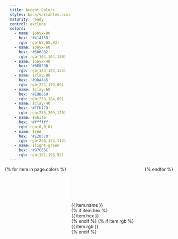 ```yaml
---
title: Accent Colors
styles: base/variables.scss
maturity: ready
control: exclude
colors: 
  - name: $onyx-80
    hex: '#41415D'
    rgb: rgb(65,65,93)
  - name: $onyx-60
    hex: '#686882'
    rgb: rgb(104,104,130)
  - name: $onyx-40
    hex: '#8F8F9B'
    rgb: rgb(143,143,155)
  - name: $clay-80
    hex: '#DDAA45'
    rgb: rgb(221,170,69)
  - name: $clay-60
    hex: '#E9B859'
    rgb: rgb(233,184,89)
  - name: $clay-40
    hex: '#FFD178'
    rgb: rgb(255,209,120)
  - name: $white
    hex: '#ffffff'
    rgb: rgb(0,0,0)
  - name: $red
    hex: '#E28570'
    rgb: rgb(226,133,112)
  - name: $light-green
    hex: '#97C65C'
    rgb: rgb(151,198,92)
---
```

<style>
.set {
  display: flex;
  flex-wrap: wrap;
  margin: 0 -1rem;
  margin-top: 0;
  padding: 0;
  list-style: none;
}
li {
  flex: 1 0 20%;
  margin: 1rem;
}
.color {
  width: 100%;
  min-width: 160px;
  height: 80px;
  color: white;
  border: 1px solid whitesmoke;
  margin-bottom: 1rem;
}
p {
  margin: 0;
}
</style>
<ul class="set">
{% for item in page.colors %} 
  <li>
    <div class="color" style="background:{{ item.hex }}"></div> 
    <p>{{ item.name }}</p>
    {% if item.hex %}<p>{{ item.hex }}</p>{% endif %}
    {% if item.rgb %}<p>{{ item.rgb }}</p>{% endif %}
  </li>
{% endfor %}
</ul>